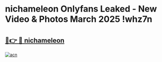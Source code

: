 # nichameleon Onlyfans Leaked - New Video & Photos March 2025 !whz7n

# <h2><a href="https://dp88c4.iuczelnia.edu.pl?title=nichameleon&ref=whz7n">🔗👉 🔴 nichameleon</a></h2>

[![acn](https://github.com/user-attachments/assets/0f9c940e-d8b0-45ae-aac7-cd30a18b3e1c)](https://dp88c4.iuczelnia.edu.pl?title=nichameleon&ref=whz7n)

